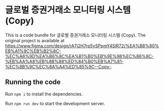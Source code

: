 
  # 글로벌 증권거래소 모니터링 시스템 (Copy)

  This is a code bundle for 글로벌 증권거래소 모니터링 시스템 (Copy). The original project is available at https://www.figma.com/design/rA7j2H7rp5ySPpmY4SlR72/%EA%B8%80%EB%A1%9C%EB%B2%8C-%EC%A6%9D%EA%B6%8C%EA%B1%B0%EB%9E%98%EC%86%8C-%EB%AA%A8%EB%8B%88%ED%84%B0%EB%A7%81-%EC%8B%9C%EC%8A%A4%ED%85%9C--Copy-.

  ## Running the code

  Run `npm i` to install the dependencies.

  Run `npm run dev` to start the development server.
  